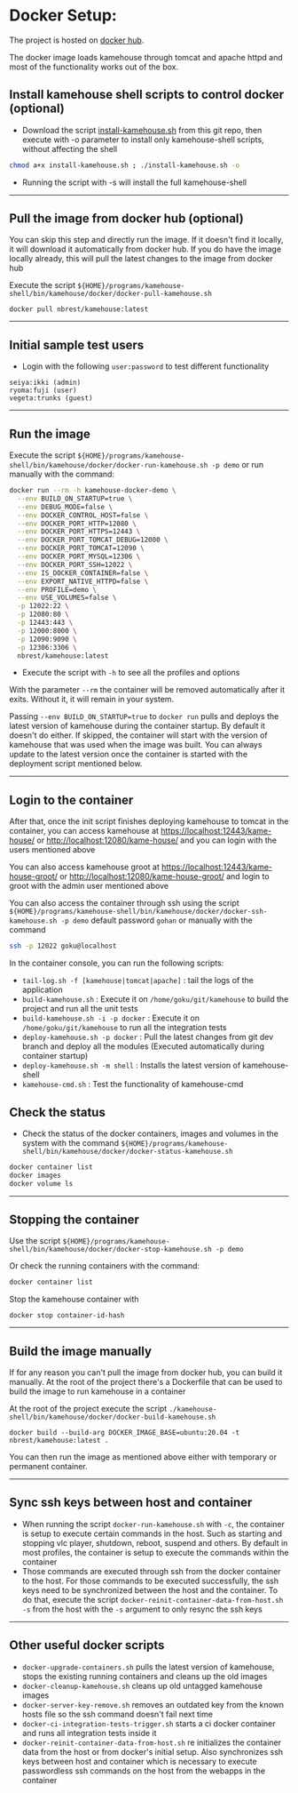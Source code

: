 # Docker Setup:

The project is hosted on [docker hub](https://hub.docker.com/repository/docker/nbrest/kamehouse).

The docker image loads kamehouse through tomcat and apache httpd and most of the functionality works out of the box.

## Install kamehouse shell scripts to control docker (optional)

- Download the script [install-kamehouse.sh](scripts/install-kamehouse.sh) from this git repo, then execute with -o parameter to install only kamehouse-shell scripts, without affecting the shell
```sh
chmod a+x install-kamehouse.sh ; ./install-kamehouse.sh -o
```
- Running the script with -s will install the full kamehouse-shell

*********************

## Pull the image from docker hub (optional)

You can skip this step and directly run the image. If it doesn't find it locally, it will download it automatically from docker hub. If you do have the image locally already, this will pull the latest changes to the image from docker hub

Execute the script `${HOME}/programs/kamehouse-shell/bin/kamehouse/docker/docker-pull-kamehouse.sh`

```
docker pull nbrest/kamehouse:latest
```

*********************

## Initial sample test users

- Login with the following `user:password` to test different functionality

```
seiya:ikki (admin)
ryoma:fuji (user)
vegeta:trunks (guest)
```

*********************

## Run the image

Execute the script `${HOME}/programs/kamehouse-shell/bin/kamehouse/docker/docker-run-kamehouse.sh -p demo` or run manually with the command:
```sh
docker run --rm -h kamehouse-docker-demo \
  --env BUILD_ON_STARTUP=true \
  --env DEBUG_MODE=false \
  --env DOCKER_CONTROL_HOST=false \
  --env DOCKER_PORT_HTTP=12080 \
  --env DOCKER_PORT_HTTPS=12443 \
  --env DOCKER_PORT_TOMCAT_DEBUG=12000 \
  --env DOCKER_PORT_TOMCAT=12090 \
  --env DOCKER_PORT_MYSQL=12306 \
  --env DOCKER_PORT_SSH=12022 \
  --env IS_DOCKER_CONTAINER=false \
  --env EXPORT_NATIVE_HTTPD=false \
  --env PROFILE=demo \
  --env USE_VOLUMES=false \
  -p 12022:22 \
  -p 12080:80 \
  -p 12443:443 \
  -p 12000:8000 \
  -p 12090:9090 \
  -p 12306:3306 \
  nbrest/kamehouse:latest
```

- Execute the script with `-h` to see all the profiles and options

With the parameter `--rm` the container will be removed automatically after it exits. Without it, it will remain in your system.

Passing `--env BUILD_ON_STARTUP=true` to `docker run` pulls and deploys the latest version of kamehouse during the container startup. By default it doesn't do either. If skipped, the container will start with the version of kamehouse that was used when the image was built. You can always update to the latest version once the container is started with the deployment script mentioned below.

*********************

## Login to the container

After that, once the init script finishes deploying kamehouse to tomcat in the container, you can access kamehouse at [https://localhost:12443/kame-house/](https://localhost:12443/kame-house/) or [http://localhost:12080/kame-house/](http://localhost:12080/kame-house/) and you can login with the users mentioned above

You can also access kamehouse groot at [https://localhost:12443/kame-house-groot/](https://localhost:12443/kame-house-groot/) or [http://localhost:12080/kame-house-groot/](http://localhost:12080/kame-house-groot/) and login to groot with the admin user mentioned above

You can also access the container through ssh using the script `${HOME}/programs/kamehouse-shell/bin/kamehouse/docker/docker-ssh-kamehouse.sh -p demo`  default password `gohan` or manually with the command

```sh
ssh -p 12022 goku@localhost
``` 

In the container console, you can run the following scripts:

- `tail-log.sh -f [kamehouse|tomcat|apache]` : tail the logs of the application
- `build-kamehouse.sh` : Execute it on `/home/goku/git/kamehouse` to build the project and run all the unit tests
- `build-kamehouse.sh -i -p docker` : Execute it on `/home/goku/git/kamehouse` to run all the integration tests
- `deploy-kamehouse.sh -p docker` : Pull the latest changes from git dev branch and deploy all the modules (Executed automatically during container startup)
- `deploy-kamehouse.sh -m shell` : Installs the latest version of kamehouse-shell
- `kamehouse-cmd.sh` : Test the functionality of kamehouse-cmd

## Check the status

- Check the status of the docker containers, images and volumes in the system with the command `${HOME}/programs/kamehouse-shell/bin/kamehouse/docker/docker-status-kamehouse.sh`

```sh
docker container list
docker images
docker volume ls
```

*********************

## Stopping the container

Use the script `${HOME}/programs/kamehouse-shell/bin/kamehouse/docker/docker-stop-kamehouse.sh -p demo`

Or check the running containers with the command: 

```sh
docker container list
```

Stop the kamehouse container with 

```
docker stop container-id-hash
```

*********************

## Build the image manually

If for any reason you can't pull the image from docker hub, you can build it manually. At the root of the project there's a Dockerfile that can be used to build the image to run kamehouse in a container

At the root of the project execute the script `./kamehouse-shell/bin/kamehouse/docker/docker-build-kamehouse.sh`

```
docker build --build-arg DOCKER_IMAGE_BASE=ubuntu:20.04 -t nbrest/kamehouse:latest .
```

You can then run the image as mentioned above either with temporary or permanent container.


*********************

## Sync ssh keys between host and container

- When running the script `docker-run-kamehouse.sh` with `-c`, the container is setup to execute certain commands in the host. Such as starting and stopping vlc player, shutdown, reboot, suspend and others. By default in most profiles, the container is setup to execute the commands within the container
- Those commands are executed through ssh from the docker container to the host. For those commands to be executed successfully, the ssh keys need to be synchronized between the host and the container. To do that, execute the script `docker-reinit-container-data-from-host.sh -s` from the host with the `-s` argument to only resync the ssh keys

*********************

## Other useful docker scripts

- `docker-upgrade-containers.sh` pulls the latest version of kamehouse, stops the existing running containers and cleans up the old images
- `docker-cleanup-kamehouse.sh` cleans up old untagged kamehouse images
- `docker-server-key-remove.sh` removes an outdated key from the known hosts file so the ssh command doesn't fail next time
- `docker-ci-integration-tests-trigger.sh` starts a ci docker container and runs all integration tests inside it
- `docker-reinit-container-data-from-host.sh` re initializes the container data from the host or from docker's initial setup. Also synchronizes ssh keys between host and container which is necessary to execute passwordless ssh commands on the host from the webapps in the container